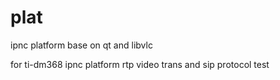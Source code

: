 plat
====

ipnc platform base on qt and libvlc

for ti-dm368 ipnc platform rtp video trans and sip protocol test
